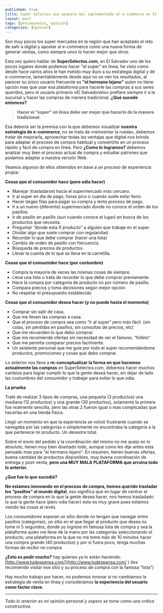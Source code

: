 ```yaml
---
published: true
title: Super Selectos una apuesta mal implementada al e-commerce en El Salvador
layout: post
tags: [pensamientos, opinión]
categories: [opinión]
---
```

Son muy pocos los super mercados en la región que han aceptado el reto de salir a digital y apostar al e-commerce como una nueva forma de generar ventas, como siempre unos lo hacen mejor que otros. 

Esta vez quiero hablar de **SuperSelectos.com**, en El Salvador uno de los pocos lugares donde podemos hacer "el super" en linea, he visto como desde hace varios años le han metido muy duro a su estrategia digital y de e-commerce, lamentablemente desde aquí no se ven los resultados, al parecer su único usuario frecuente es **"el hermano lejano"** quien no tiene opción mas que usar esa plataforma para hacerle las compras a sus seres queridos, pero el usuario primario «El Salvadoreño» prefiere siempre ir a la sucursal y hacer las compras de manera tradicional. **¿Qué sucede entonces?**

> **Hacer el “super” en línea debe ser mejor que hacerlo de la manera tradicional.**

Esa debería ser la premisa con la que debemos visualizar **nuestra estrategia de e-commerce**, no se trata de «reinventar la rueda», debemos tratar de mejorarla, aprovechar todas las ventajas que digital nos brinda para adaptar el proceso de compra habitual y convertirlo en un proceso rápido y fácil de compra en línea. Pero **¿Como lo logramos?** debemos analizar muy bien el proceso actual de compra y estudiar patrones que podamos adaptar a nuestra versión Web. 

Veamos algunos de ellos obtenidos en base a un proceso de experiencia propia:

**Cosas que el consumidor hace (pero odia hacer)**

* Manejar (trasladarse) hacia el supermercado más cercano.
* Ir al super en día de pago, horas pico o cuando suele estar lleno.
* Hacer largas filas para pagar su compra y lento proceso de pago.
* Ir a un nuevo (diferente) supermercado donde no conoce el orden de los pasillos.
* Ir de pasillo en pasillo (aun cuando conoce el lugar) en busca de los productos que necesita.
* Preguntar “donde esta X producto” a alguien que trabaje en el super.
* Olvidar algo que suele comprar con regularidad.
* Recordar lo que debe comprar (hacer una lista)
* Cambio de orden de pasillo con frecuencia.
* Búsqueda de precios de productos.
* Llevar la cuenta de lo que se lleva en la carretilla.

**Cosas que el consumidor hace (por costumbre)**

* Compra la mayoría de veces las mismas cosas de siempre.
* Lleva una lista o trata de recordar lo que debe comprar previamente.
* Hace la compra por categoría de producto no por número de pasillo.
* Compara precios y toma decisiones según mejor opción
* No respetar el presupuesto establecido

**Cosas que el consumidor desea hacer (y no puede hasta el momento)**

* Comprar sin salir de casa.
* Que me lleven las compras a casa.
* Que el proceso de compra sea como “ir al super” pero más fácil. (sin colas, sin pérdidas en pasillos, sin consultas de precios, etc)
* Que me recuerden lo que debo comprar.
* Que me recomiende ofertas sin necesidad de ver el famoso. “folleto”
* Que me permita comparar precios facilmente.
* Un asistente personal que me guíe por todo el super recomendándome productos, promociones y cosas que debo comprar.

Lo anterior nos lleva a **re-conceptualizar la forma en que hacemos actualmente las compras** en SuperSelectos.com, debemos hacer muchos cambios para lograr cumplir lo que la gente desea hacer, sin dejar de lado las costumbres del consumidor y trabajar para evitar lo que odia.

**La prueba**

Traté de realizar 3 tipos de compras, una pequeña (3 productos) una mediana (12 productos) y una grande (30 productos), solamente la primera fue realmente sencilla, pero las otras 2 fueron igual o mas complicadas que hacerlas en una tienda física.

Llegó un momento en que la experiencia se volvió frustrante cuando se navegaba por las categorías o simplemente no encontraba la categoría a la que pertenece mi producto. Un desastre total.

Sobre el envío del pedido y la coordinación del mismo no me quejo en lo absoluto, tienen muy bien diseñado todo, aunque como les dije antes esta pensado mas para "el hermano lejano". En resumen, tienen buenas ofertas, buena cantidad de productos disponibles, muy buena coordinación de entrega y post-venta, **pero una MUY MALA PLATAFORMA que arruina todo lo anterior.**

**¿Que fue lo que sucedió?**

**No estamos innovando en el proceso de compra, hemos querido trasladar los “pasillos” al mundo digital**, eso significa que en lugar de centrar el proceso de compra en lo que la gente desea hacer, nos hemos trasladado lo que la gente hace (pero odia hacer) esto es muy grave pues estamos viendo las cosas al revés.

Los consumidores esperan un sitio donde no tengan que navegar entre pasillos (categorías), un sitio en el que llegar al producto que desea no tome ni 5 segundos, donde yo ingrese mi famosa lista de compra y sea la plataforma quien me lleve de la mano por las categorías seleccionando el producto, una plataforma en la que no me tome más de 10 minutos hacer una compra grande (40 productos) y por si fuera poco, tenga muchas formas de recibir mi compra. 

**¿Esto es pedir mucho?** hay quienes ya lo están haciendo: [http://www.tudespensa.com/](http://www.tudespensa.com/ ) (les recomiendo visitar ese sitio y su proceso de compra con la famosa "lista")

Hay mucho trabajo por hacer, no podemos innovar si no cambiamos la estrategia de venta en línea y consideramos **la experiencia del usuario como factor clave.**

-----
*Todo lo anterior es mi opinión personal y espero se tome como una critica constructiva.*